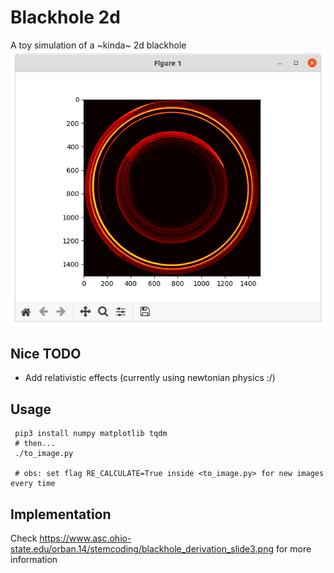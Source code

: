 # Blackhole 2d 
A toy simulation of a ~kinda~ 2d blackhole
![](screenshot.png)

Nice TODO
-----
* Add relativistic effects (currently using newtonian physics :/)

Usage
-----

```
 pip3 install numpy matplotlib tqdm
 # then...
 ./to_image.py   

 # obs: set flag RE_CALCULATE=True inside <to_image.py> for new images every time
```

Implementation
-----
Check https://www.asc.ohio-state.edu/orban.14/stemcoding/blackhole_derivation_slide3.png for more information
